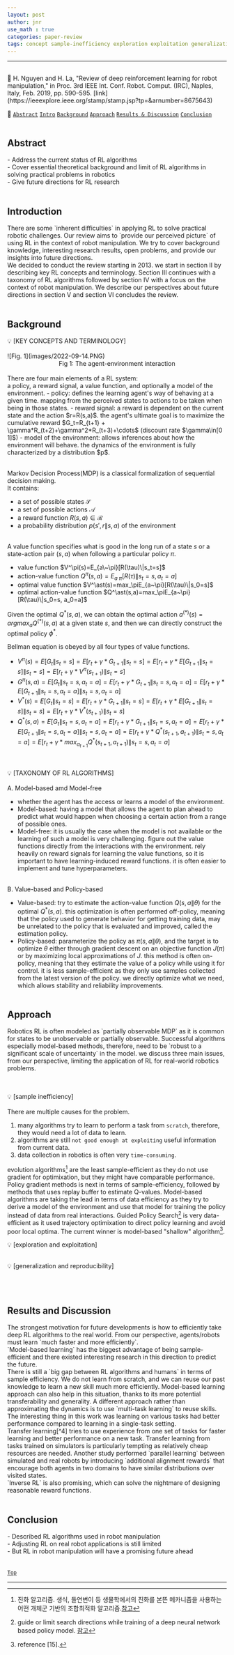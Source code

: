 ```yaml
---
layout: post
author: jnr
use_math : true
categories: paper-review
tags: concept sample-inefficiency exploration exploitation generalization reproducibility
---
```

---
<h2 id="top"></h2>
📝 H. Nguyen and H. La, "Review of deep reinforcement learning for robot manipulation," in Proc. 3rd IEEE Int. Conf. Robot. Comput. (IRC), Naples, Italy, Feb. 2019, pp. 590–595. [link](https://ieeexplore.ieee.org/stamp/stamp.jsp?tp=&arnumber=8675643)<br>

📌 [`Abstract`](#abs) [`Intro`](#int) [`Background`](#bac) [`Approach`](#app) [`Results & Discussion`](#res) [`Conclusion`](#con) <br><br>

<h2 id="abs">Abstract</h2>
- Address the current status of RL algorithms <br>
- Cover essential theoretical background and limit of RL algorithms in solving practical problems in robotics <br>
- Give future directions for RL research <br>
<br>

<h2 id="int">Introduction</h2>
There are some `inherent difficulties` in applying RL to solve practical robotic challenges. Our review aims to `provide our perceived picture` of using RL in the context of robot manipulation. We try to cover background knowledge, interesting research results, open problems, and provide our insights into future directions. <br>
We decided to conduct the review starting in 2013. we start in section Ⅱ by describing key RL concepts and terminology. Section Ⅲ continues with a taxonomy of RL algorithms followed by section Ⅳ with a focus on the context of robot manipulation. We describe our perspectives about future directions in section Ⅴ and section Ⅵ concludes the review.
<br><br>

<h2 id="bac">Background</h2>
💡 [KEY CONCEPTS AND TERMINOLOGY] <br><br>
![Fig. 1](images/2022-09-14.PNG) <center>Fig 1: The agent-environment interaction</center> <br>
There are four main elements of a RL system: <br>
a policy, a reward signal, a value function, and optionally a model of the environment.
- policy: defines the learning agent's way of behaving at a given time. mapping from the perceived states to actions to be taken when being in those states.
- reward signal: a reward is dependent on the current state and the action $r=R(s,a)$. the agent's ultimate goal is to maximize the cumulative reward  $G_t=R_{t+1} + \gamma*R_(t+2)+\gamma^2*R_(t+3)+\cdots$ (discount rate $\gamma\in[0 1]$)
- model of the environment: allows inferences about how the environment will behave. the dynamics of the environment is fully characterized by a distribution $p$. <br><br>

Markov Decision Process(MDP) is a classical formalization of sequential decision making. <br>
It contains:
- a set of possible states $\mathcal{S}$
- a set of possible actions $\mathcal{A}$
- a reward function $R(s,a)\in\mathcal{R}$
- a probability distribution $p(s',r\|s,a)$ of the environment <br><br>

A value function specifies what is good in the long run of a state $s$ or a state-action pair $(s,a)$ when following a particular policy $\pi$.
- value function $V^\pi(s)=E_{a\~\pi}[R(\tau)\|s_t=s]$
- action-value function $Q^\pi(s,a)=E_{a~\pi}[R(\tau)\|s_t=s, a_t=a]$
- optimal value function $V^\ast(s)=max_\piE_{a~\pi}[R(\tau)\|s_0=s]$
- optimal action-value function $Q^\ast(s,a)=max_\piE_{a~\pi}[R(\tau)\|s_0=s, a_0=a]$

Given the optimal $Q^{*}(s,a)$, we can obtain the optimal action $a^(*)(s)=arg max_a Q^(*)(s,a)$ at a given state $s$, and then we can directly construct the optimal policy $\phi^{*}$. <br>

Bellman equation is obeyed by all four types of value functions.
- $V^\pi(s)=E[G_t\|s_t=s]=E[r_t+\gamma*G_{t+1}\|s_t=s]=E[r_t+\gamma*E[G_{t+1}\|s_t=s]\|s_t=s]=E[r_t+\gamma*V^\pi(s_{t+1})\|s_t=s]$
- $G^\pi(s,a)=E[G_t\|s_t=s, a_t=a]=E[r_t+\gamma*G_{t+1}\|s_t=s, a_t=a]=E[r_t+\gamma*E[G_{t+1}\|s_t=s, a_t=a]\|s_t=s, a_t=a]$
- $V^\ast(s)=E[G_t\|s_t=s]=E[r_t+\gamma*G_{t+1}\|s_t=s]=E[r_t+\gamma*E[G_{t+1}\|s_t=s]\|s_t=s]=E[r_t+\gamma*V^\ast(s_{t+1})\|s_t=s]$
- $Q^\ast(s,a)=E[G_t\|s_t=s, a_t=a]=E[r_t+\gamma*G_{t+1}\|s_t=s, a_t=a]=E[r_t+\gamma*E[G_{t+1}\|s_t=s, a_t=a]\|s_t=s, a_t=a]=E[r_t+\gamma*Q^\ast(s_{t+1},a_{t+1})\|s_t=s, a_t=a]=E[r_t+\gamma*max_{a_{t+1}}Q^\ast(s_{t+1},a_{t+1})\|s_t=s, a_t=a]$
<br><br><br>

💡 [TAXONOMY OF RL ALGORITHMS] <br><br>
A. Model-based amd Model-free <br>
- whether the agent has the access or learns a model of the environment.
- Model-based: having a model that allows the agent to plan ahead to predict what would happen when choosing a certain action from a range of possible ones.
- Model-free: it is usually the case when the model is not available or the learning of such a model is very challenging. figure out the value functions directly from the interactions with the environment. rely heavily on reward signals for learning the value functions, so it is important to have learning-induced reward functions. it is often easier to implement and tune hyperparameters. <br><br>

B. Value-based and Policy-based <br>
- Value-based: try to estimate the action-value function $Q(s,a\|\theta)$ for the optimal $Q^\ast(s,a)$. this optimization is often performed off-policy, meaning that the policy used to generate behavior for getting training data, may be unrelated to the policy that is evaluated and improved, called the estimation policy.
- Policy-based: parameterize the policy as $\pi(s,a\|\theta)$, and the target is to optimize $\theta$ either through gradient descent on an objective function $J(\pi)$ or by maximizing local approximations of $J$. this method is often on-policy, meaning that they estimate the value of a policy while using it for control. it is less sample-efficient as they only use samples collected from the latest version of the policy. we directly optimize what we need, which allows stability and reliability improvements.
<br><br>

<h2 id="app">Approach</h2>
Robotics RL is often modeled as `partially observable MDP` as it is common for states to be unobservable or partially observable. Successful algorithms especially model-based methods, therefore, need to be `robust to a significant scale of uncertainty` in the model. we discuss three main issues, from our perspective, limiting the application of RL for real-world robotics problems. <br><br><br>

💡 [sample inefficiency] <br><br>
There are multiple causes for the problem.
1. many algorithms try to learn to perform a task from `scratch`, therefore, they would need a lot of data to learn.
2. algorithms are still `not good enough at exploiting` useful information from current data.
3. data collection in robotics is often very `time-consuming`.

evolution algorithms[^1] are the least sample-efficient as they do not use gradient for optimixation, but they might have comparable performance. Policy gradient methods is next in terms of sample-efficiency, followed by methods that uses replay buffer to estimate Q-values. Model-based algorithms are taking the lead in terms of data efficiency as they try to derive a model of the environment and use that model for training the policy instead of data from real interactions. Guided Policy Search[^2] is very data-efficient as it used trajectory optimixation to direct policy learning and avoid poor local optima. The current winner is model-based "shallow" algorithm[^3].








💡 [exploration and exploitation] <br><br>

💡 [generalization and reproducibility] <br><br>
<br><br>

<h2 id="res">Results and Discussion</h2>
The strongest motivation for future developments is how to efficiently take deep RL algorithms to the real world. From our perspective, agents/robots must learn `much faster and more efficiently`. <br>
`Model-based learning` has the biggest advantage of being sample-efficient and there existed interesting research in this direction to predict the future. <br>
There is still a `big gap between RL algorithms and humans` in terms of sample efficiency. We do not learn from scratch, and we can reuse our past knowledge to learn a new skill much more efficiently. Model-based learning approach can also help in this situation, thanks to its more potential transferability and generality. A different approach rather than approximating the dynamics is to use `multi-task learning` to reuse skills. The interesting thing in this work was learning on various tasks had better performance compared to learning in a single-task setting. <br>
Transfer learning[^4] tries to use experience from one set of tasks for faster learning and better performance on a new task. Transfer learning from tasks trained on simulators is particularly tempting as relatively cheap resources are needed. Another study performed `parallel learning` between simulated and real robots by introducing `additional alignment rewards` that encourage both agents in two domains to have similar distributions over visited states. <br>
`Inverse RL` is also promising, which can solve the nightmare of designing reasonable reward functions.
<br><br>

<h2 id="con">Conclusion</h2>
- Described RL algorithms used in robot manipulation <br>
- Adjusting RL on real robot applications is still limited <br>
- But RL in robot manipulation will have a promising future ahead <br><br>

[`Top`](#top)

---
[^1]: 진화 알고리즘. 생식, 돌연변이 등 생물학에서의 진화를 본뜬 메카니즘을 사용하는 어떤 개체군 기반의 조합최적화 알고리즘.[참고](http://www.aistudy.com/biology/genetic/evolutionary_algorithm.htm)
[^2]: guide or limit search directions while training of a deep neural network based policy model. [참고](https://koreascience.kr/article/JAKO201912262463181.pdf)
[^3]: reference [15].
[^4]: 전이학습. 한 문제를 해결하고자 얻은 지식과 정보를 다른 문제를 푸는데 사용하는 방식. 특히 컴퓨터 비전의 영역에서 전이 학습으로 수행된 모델들이 높은 성능을 보여, 많이 사용되고 있음.[참고](https://dacon.io/forum/405988)
